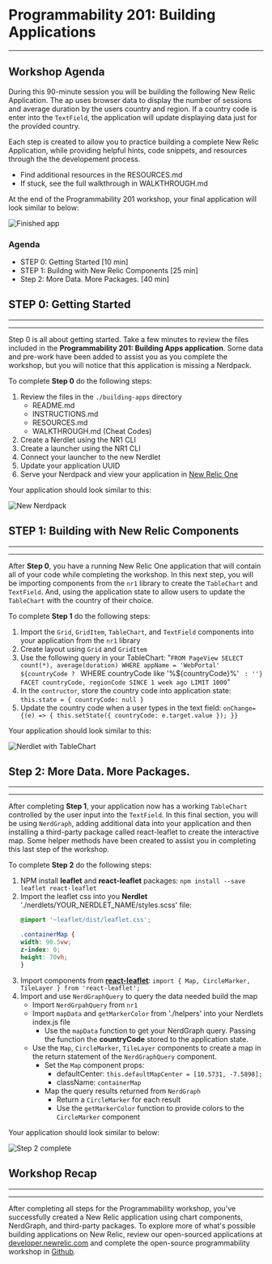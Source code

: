 # Programmability 201: Building Applications
---

## Workshop Agenda

During this 90-minute session you will be building the following New Relic Application. The ap uses browser data to display the number of sessions and average duration by the users country and region. If a country code is enter into the `TextField`, the application will update displaying data just for the provided country.

Each step is created to allow you to practice building a complete New Relic Application, while providing helpful hints, code snippets, and resources through the the developement process.

- Find additional resources in the RESOURCES.md
- If stuck, see the full walkthrough in WALKTHROUGH.md

At the end of the Programmability 201 workshop, your final application will look similar to below:

![Finished app](https://github.com/newrelic-experimental/nr1-programmability-201-workshop/blob/master/screenshots/complete-application.png)


### Agenda
- STEP 0: Getting Started [10 min]
- STEP 1: Buildng with New Relic Components [25 min]
- Step 2: More Data. More Packages. [40 min]


## STEP 0: Getting Started
---
---

Step 0 is all about getting started. Take a few minutes to review the files included in the **Programmability 201: Building Apps application**. Some data and pre-work have been added to assist you as you complete the workshop, but you will notice that this application is missing a Nerdpack.

To complete **Step 0** do the following steps:
1. Review the files in the `./building-apps` directory
    - README.md
    - INSTRUCTIONS.md
    - RESOURCES.md
    - WALKTHROUGH.md (Cheat Codes)
2. Create a Nerdlet using the NR1 CLI
3. Create a launcher using the NR1 CLI
4. Connect your launcher to the new Nerdlet
5. Update your application UUID
6. Serve your Nerdpack and view your application in [New Relic One](https://one.newrelic.com/?nerdpacks=local)

Your application should look similar to this:

![New Nerdpack](https://github.com/newrelic-experimental/nr1-programmability-201-workshop/blob/master/screenshots/step-0-complete.png)



## STEP 1: Building with New Relic Components
---
---

After **Step 0**, you have a running New Relic One application that will contain all of your code while completing the workshop. In this next step, you will be importing components from the `nr1` library to create the `TableChart` and `TextField`. And, using the application state to allow users to update the `TableChart` with the country of their choice.

To complete **Step 1** do the following steps:
1. Import the `Grid`, `GridItem`, `TableChart`, and `TextField` components into your application from the `nr1` library
2. Create layout using `Grid` and `GridItem`
3. Use the following query in your TableChart: "`FROM PageView SELECT count(*), average(duration) WHERE appName = 'WebPortal' ${countryCode ? ` WHERE countryCode like '%${countryCode}%' ` : ''} FACET countryCode, regionCode SINCE 1 week ago LIMIT 1000`"
4. In the `contructor`, store the country code into application state: `this.state = { countryCode: null }`
5. Update the country code when a user types in the text field: `onChange={(e) => { this.setState({ countryCode: e.target.value }); }}`

Your application should look similar to this:

![Nerdlet with TableChart](https://github.com/newrelic-experimental/nr1-programmability-201-workshop/blob/master/screenshots/step-1-complete.png)


## Step 2: More Data. More Packages.
---
---

After completing **Step 1**, your application now has a working `TableChart` controlled by the user input into the `TextField`. In this final section, you will be using `NerdGraph`, adding additional data into your application and then installing a third-party package called react-leaflet to create the interactive map. Some helper methods have been created to assist you in completing this last step of the workshop.

To complete **Step 2** do the following steps:
1. NPM install **leaflet** and **react-leaflet** packages: `npm install --save leaflet react-leaflet`
2. Import the leaflet css into you **Nerdlet** './nerdlets/YOUR_NERDLET_NAME/styles.scss' file:
    ```css
    @import '~leaflet/dist/leaflet.css';

    .containerMap {
    width: 98.5vw;
    z-index: 0;
    height: 70vh;
    }
    ```
3. Import components from [**react-leaflet**](https://react-leaflet.js.org/): `import { Map, CircleMarker, TileLayer } from 'react-leaflet';`
4. Import and use `NerdGraphQuery` to query the data needed build the map
    - Import `NerdGrpahQuery` from `nr1`
    - Import `mapData` and `getMarkerColor` from './helpers' into your Nerdlets index.js file
        - Use the `mapData` function to get your NerdGraph query. Passing the function the **countryCode** stored to the application state.
    - Use the `Map`, `CircleMarker`, `TileLayer` components to create a map in the return statement of the `NerdGraphQuery` component.
        - Set the `Map` component props:
            - defaultCenter: `this.defaultMapCenter = [10.5731, -7.5898];`
            - className: `containerMap`
        - Map the query results returned from `NerdGraph`
            - Return a `CircleMarker` for each result
            - Use the `getMarkerColor` function to provide colors to the `CircleMarker` component


Your application should look similar to below:

![Step 2 complete](https://github.com/newrelic-experimental/nr1-programmability-201-workshop/blob/master/screenshots/step-2-complete.png)


## Workshop Recap
---
---

After completing all steps for the Programmability workshop, you've successfully created a New Relic application using chart components, NerdGraph, and third-party packages. To explore more of what's possible building applications on New Relic, review our open-sourced applications at [developer.newrelic.com](https://developer.newrelic.com/open-source/nerdpacks) and complete the open-source programmability workshop in [Github](https://github.com/newrelic/nr1-workshop).
